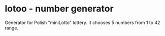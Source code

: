 # lotoo - number generator
Generator for Polish "miniLotto" lottery. It chooses 5 numbers from 1 to 42 range.
